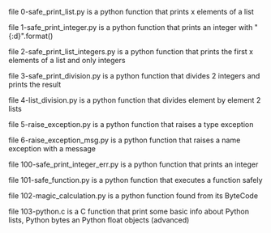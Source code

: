 file 0-safe_print_list.py is a python function that prints x elements of a list

file 1-safe_print_integer.py is a python function that prints an integer with "{:d}".format()

file 2-safe_print_list_integers.py is a python function that prints the first x elements of a list and only integers

file 3-safe_print_division.py is a python function that divides 2 integers and prints the result

file 4-list_division.py is a python function that divides element by element 2 lists

file 5-raise_exception.py is a python function that raises a type exception

file 6-raise_exception_msg.py is a python function that raises a name exception with a message

file 100-safe_print_integer_err.py is a python function that prints an integer

file 101-safe_function.py is a python function that executes a function safely

file 102-magic_calculation.py is a python function found from its ByteCode

file 103-python.c is a C function that print some basic info about Python lists, Python bytes an Python float objects (advanced)
